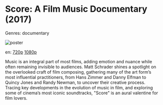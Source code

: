 # Score: A Film Music Documentary (2017)

Genres: documentary

![poster](http://image.tmdb.org/t/p/w500/hBc0xseN1PCKtAVJdzPNntivn3q.jpg)

en:
  [720p](magnet:?xt=urn:btih:CCCC6A6C76FB6DFFE7B9F7DE82C1F7DED7204C67&tr=udp://glotorrents.pw:6969/announce&tr=udp://tracker.opentrackr.org:1337/announce&tr=udp://torrent.gresille.org:80/announce&tr=udp://tracker.openbittorrent.com:80&tr=udp://tracker.coppersurfer.tk:6969&tr=udp://tracker.leechers-paradise.org:6969&tr=udp://p4p.arenabg.ch:1337&tr=udp://tracker.internetwarriors.net:1337)
  [1080p](magnet:?xt=urn:btih:CB88ABDB79FE27339DABA99BFBAF1A470A048827&tr=udp://glotorrents.pw:6969/announce&tr=udp://tracker.opentrackr.org:1337/announce&tr=udp://torrent.gresille.org:80/announce&tr=udp://tracker.openbittorrent.com:80&tr=udp://tracker.coppersurfer.tk:6969&tr=udp://tracker.leechers-paradise.org:6969&tr=udp://p4p.arenabg.ch:1337&tr=udp://tracker.internetwarriors.net:1337)
  


Music is an integral part of most films, adding emotion and nuance while often remaining invisible to audiences. Matt Schrader shines a spotlight on the overlooked craft of film composing, gathering many of the art form’s most influential practitioners, from Hans Zimmer and Danny Elfman to Quincy Jones and Randy Newman, to uncover their creative process. Tracing key developments in the evolution of music in film, and exploring some of cinema’s most iconic soundtracks, "Score" is an aural valentine for film lovers.